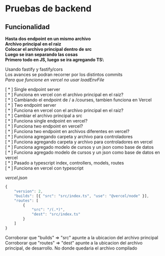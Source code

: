 # Pruebas de backend

## Funcionalidad

**Hasta dos endpoint en un mismo archivo**\
**Archivo principal en el raiz**\
**Colocar el archivo principal dentro de src**\
**Luego se iran separando las cosas**\
**Primero todo en JS, luego se ira agregando TS**\

Usando fastify y fastify/cors\
Los avances se podran recorrer por los distintos commits\
*Para que funcione en vercel no usar loadEnvFile*


[ * ] Single endpoint server\
[ * ] Funciona en vercel con el archivo principal en el raiz?\
[ * ] Cambiando el endpoint de / a /courses, tambien funciona en Vercel\
[ * ] Two endpoint server\
[ * ] Funciona en vercel con el archivo principal en el raiz?\
[ * ] Cambiar el archivo principal a src\
[ * ] Funciona single endpoint en vercel?\
[ * ] Funciona two endpoint en vercel?\
[ * ] Funciona two endpoint en archivos diferentes en vercel?\
[ * ] Funciona agregando carpeta y archivo para controladores\
[ * ] Funciona agregando carpeta y archivo para controladores en vercel\
[ * ] Funciona agregado modelo de cursos y un json como base de datos\
[ * ] Funciona agregado modelo de cursos y un json como base de datos en vercel\
[ * ] Pasado a typescript index, controllers, models, routes\
[ * ] Funciona en vercel con typescript

*vercel.json*

```js
{
	"version": 2,
	"builds": [{ "src": "src/index.ts", "use": "@vercel/node" }],
	"routes": [
		{
			"src": "/(.*)",
			"dest": "src/index.ts"
		}
	]
}
```

Corroborar que "builds" => "src" apunte a la ubicacion del archivo principal\
Corroborar que "routes" => "dest" apunte a la ubicacion del archivo principal, de desarrollo. No donde quedaria el archivo compilado